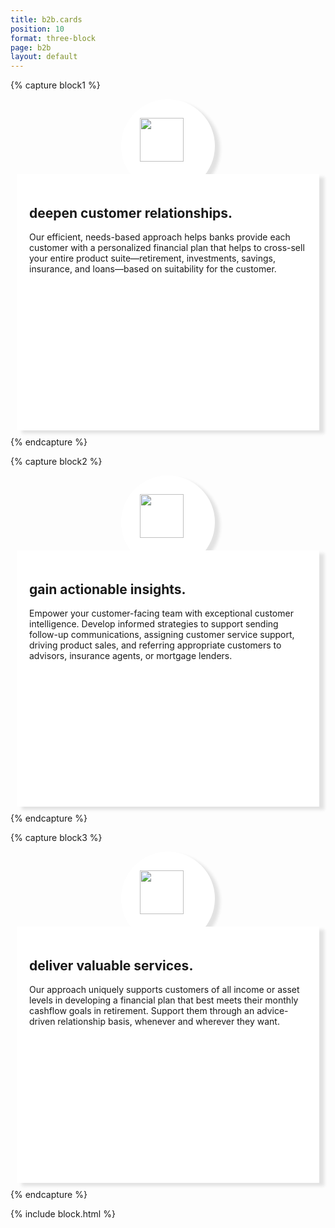 ```yaml
---
title: b2b.cards
position: 10
format: three-block
page: b2b
layout: default
---
```


{% capture block1 %}
<div style="padding:30px;border-radius:50%;background-color:white;height:90px;width:90px;margin:auto; box-shadow:8px 5px 5px #e2e2e2;"><img style="height:70px;" src="/uploads/realtionship.png"></div>
<div style="background-color:white;padding:20px;Margin:10px;Margin-top:-30px;box-shadow:8px 5px 5px #e2e2e2;Min-height:370px;">
<h2>deepen customer relationships.</h2>
<p>Our efficient, needs-based approach helps banks provide each customer with a personalized financial plan that helps to cross-sell your entire product suite—retirement, investments, savings, insurance, and loans—based on suitability for the customer.</p>
	</div>
{% endcapture %}

{% capture block2 %}
<div style="padding:30px;border-radius:50%;background-color:white;height:90px;width:90px;margin:auto;box-shadow:8px 5px 5px #e2e2e2;"><img style="height:70px;" src="/uploads/insight.png"></div>

<div style="background-color:white;padding:20px;Margin:10px;Margin-top:-30px;box-shadow:8px 5px 5px #e2e2e2;Min-height:370px;">
	<h2> gain actionable insights.</h2>
<p>Empower your customer-facing team with exceptional customer intelligence. Develop informed strategies to support sending follow-up communications, assigning customer service support, driving product sales, and referring appropriate customers to advisors, insurance agents, or mortgage lenders.</p></div>
{% endcapture %}

{% capture block3 %}
<div style="padding:30px;border-radius:50%;background-color:white;height:90px;width:90px;margin:auto;box-shadow:8px 5px 5px #e2e2e2;"><img style="height:70px;" src="/uploads/value.png"></div>
<div style="background-color:white;padding:20px;Margin:10px;Margin-top:-30px;box-shadow:8px 5px 5px #e2e2e2;Min-height:370px;">
<h2>deliver valuable services.</h2>
<p>Our approach uniquely supports customers of all income or asset levels in developing a financial plan that best meets their monthly cashflow goals in retirement. Support them through an advice-driven relationship basis, whenever and wherever they want.</p></div>
{% endcapture %}

{% include block.html %}



